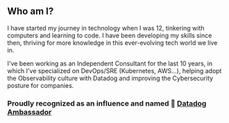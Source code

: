 ## Who am I?

I have started my journey in technology when I was 12, tinkering with computers and learning to code. I have been developing my skills since then, thriving for more knowledge in this ever-evolving tech world we live in. 

I've been working as an Independent Consultant for the last 10 years, in which I've specialized on DevOps/SRE (Kubernetes, AWS...), helping adopt the Observability culture with Datadog and improving the Cybersecurity posture for companies.

### Proudly recognized as an influence and named 🐶 [Datadog Ambassador](https://cjv.co/dd-amb)
